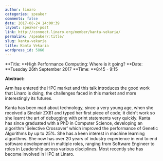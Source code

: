 ```yaml
---
author: linaro
categories: speaker
comments: false
date: 2017-08-24 14:00:39
layout: speaker-post
link: http://connect.linaro.org/member/kanta-vekaria/
permalink: /speaker/:title/
slug: kanta-vekaria
title: Kanta Vekaria
wordpress_id: 5866
---
```


**Title: **High Performance Computing: Where is it going?
**Date: **Tuesday 26th September 2017
**Time: **8:45 - 9:15

**Abstract:**

Arm has entered the HPC market and this talk introduces the good work that Linaro is doing, the challenges faced in this market and more interestingly its futures.

Kanta has been mad about technology, since a very young age, when she received a Sinclair ZX81 and typed her first piece of code; it didn't work so she learnt the art of debugging with print statements very quickly. Kanta has since graduated with a PhD in Computer Science, developing an algorithm 'Selective Crossover' which improved the performance of Genetic Algorithms by up to 25%. She has a keen interest in machine learning algorithms.
She now has over 20 years of industry experience in end to end software development in multiple roles, ranging from Software Engineer to roles in Leadership across various disciplines. Most recently she has become involved in HPC at Linaro.